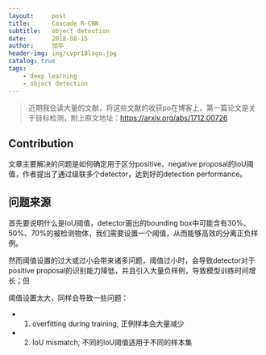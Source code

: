 ```yaml
---
layout:     post
title:      Cascade R-CNN
subtitle:   object detection
date:       2018-08-15
author:     加华
header-img: img/cvpr18logo.jpg
catalog: true
tags:
    - deep learning
    - object detection
---
```


>近期我会读大量的文献，将这些文献的收获po在博客上，第一篇论文是关于目标检测，附上原文地址：https://arxiv.org/abs/1712.00726

## Contribution

文章主要解决的问题是如何确定用于区分positive、negative proposal的IoU阈值，作者提出了通过级联多个detector，达到好的detection performance。

## 问题来源

首先要说明什么是IoU阈值，detector画出的bounding box中可能含有30%、50%、70%的被检测物体，我们需要设置一个阈值，从而能够高效的分离正负样例。

然而阈值设置的过大或过小会带来诸多问题，阈值过小时，会导致detector对于positive proposal的识别能力降低，并且引入大量负样例，导致模型训练时间增长；但

阈值设置太大，同样会导致一些问题：

- 1) overfitting during training, 正例样本会大量减少

- 2) IoU mismatch, 不同的IoU阈值适用于不同的样本集






